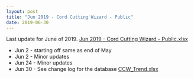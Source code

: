```yaml
---
layout: post
title: "Jun 2019 - Cord Cutting Wizard - Public"
date: 2019-06-30
---
```

<p>Last update for June of 2019. <a href="/Jun 2019 - Cord Cutting Wizard - Public.xlsx">Jun 2019 - Cord Cutting Wizard - Public.xlsx</a>
  <p>
    <ul>
      <li>Jun 2 - starting off same as end of May
      <li>Jun 2 - Minor updates
      <li>Jun 24 - Minor updates
      <li>Jun 30 - See change log for the database <a href="/CCW_Trend.xlsx">CCW_Trend.xlsx</a>
